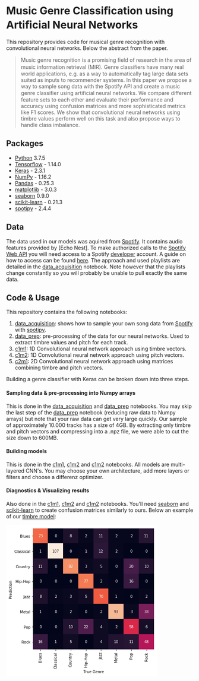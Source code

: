 # Music Genre Classiﬁcation using Artiﬁcial Neural Networks

[spotify]:  https://www.spotify.com/
[developer]: https://developer.spotify.com/
[Spotify Web API]: https://developer.spotify.com/documentation/web-api/
[python]: https://www.python.org/
[tensorflow]: https://www.tensorflow.org/
[keras]: https://keras.io/
[NumPy]: https://numpy.org/
[pandas]: https://pandas.pydata.org/
[matplotlib]: https://matplotlib.org/
[scikit-learn]: https://scikit-learn.org/0.21/
[echonest]: http://the.echonest.com/
[seaborn]: https://seaborn.pydata.org/
[spotipy]:  https://spotipy.readthedocs.io/en/2.9.0/

This repository provides code for musical genre recognition with convolutional neural networks.
Below the abstract from the paper.

> Music genre recognition is a promising ﬁeld of research in the area of music information retrieval (MIR). Genre classiﬁers have many real world applications, e.g. as a way to automatically tag large data sets suited as inputs to recommender systems. In this paper we propose a way to sample song data with the Spotify API and create a music genre classiﬁer using artiﬁcial neural networks. We compare different feature sets to each other and evaluate their performance and accuracy using confusion matrices and more sophisticated metrics like F1 scores. We show that convolutional neural networks using timbre values perform well on this task and also propose ways to handle class imbalance.

## Packages
* [Python] 3.7.5
* [Tensorflow] - 1.14.0
* [Keras] - 2.3.1
* [NumPy] - 1.16.2
* [Pandas] - 0.25.3
* [matplotlib] - 3.0.3
* [seaborn] 0.9.0
* [scikit-learn] - 0.21.3 
* [spotipy] - 2.4.4

## Data

[data_acquisition]:   https://nbviewer.jupyter.org/github/abuchmueller/DeepMusic/blob/master/data_acquisition.ipynb

The data used in our models was aquired from [Spotify]. It contains audio features provided by [Echo Nest]. To make authorized calls to the [Spotify Web API] you will need access to a Spotify [developer] account. A guide on how to access can be found [here](https://spotipy.readthedocs.io/en/2.9.0/#getting-started). The approach and used playlists are detailed in the [data_acquisition] notebook. Note however that the playlists change constantly so you will probably be unable to pull exactly the same data.

## Code & Usage

This repository contains the following notebooks:

1. [data_acquisition]: shows how to sample your own song data from [Spotify] with [spotipy].
2. [data_prep]: pre-processing of the data for our neural networks. Used to extract timbre values and pitch for each track.
3. [c1m1]: 1D Convolutional neural network approach using timbre vectors.
4. [c1m2]: 1D Convolutional neural network approach using pitch vectors.
5. [c2m1]: 2D Convolutional neural network approach using matrices combining timbre and pitch vectors.


[data_prep]:   https://nbviewer.jupyter.org/github/abuchmueller/DeepMusic/blob/master/data_prep.ipynb
[c1m1]:   https://nbviewer.jupyter.org/github/abuchmueller/DeepMusic/blob/master/c1m1.ipynb
[c1m2]:   https://nbviewer.jupyter.org/github/abuchmueller/DeepMusic/blob/master/c1m2.ipynb
[c2m1]:   https://nbviewer.jupyter.org/github/abuchmueller/DeepMusic/blob/master/c2m1.ipynb


Building a genre classifier with Keras can be broken down into three steps.

#### Sampling data & pre-processing into Numpy arrays

This is done in the [data_acquisition] and [data_prep] notebooks. You may skip the last step of the [data_prep] notebook (reducing raw data to Numpy arrays) but note that your raw data can get very large quickly. Our sample of approximately 10.000 tracks has a size of 4GB. By extracting only timbre and pitch vectors and compressing into a .npz file, we were able to cut the size down to 600MB.

#### Building models

This is done in the [c1m1], [c1m2] and [c1m2] notebooks. All models are multi-layered CNN's. You may choose your own architecture, add more layers or filters and choose a differenz optimizer. 

#### Diagnostics & Visualizing results

Also done in the [c1m1], [c1m2] and [c1m2] notebooks. You'll need [seaborn] and [scikit-learn] to create confusion matrices similarly to ours. Below an example of our [timbre model](https://nbviewer.jupyter.org/github/abuchmueller/DeepMusic/blob/master/c1m1.ipynb
):

![Confusion matrix of c1m1](confusion_matrix_ex.png)



